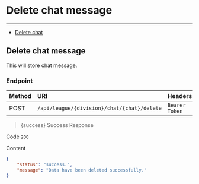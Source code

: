 # Delete chat message

---
- [Delete chat](#delete)

<a name="delete"></a>
## Delete chat message

This will store chat message.

### Endpoint

|Method|URI|Headers|
|:-|:-|:-|
|POST|`/api/league/{division}/chat/{chat}/delete`|`Bearer Token`|

> {success} Success Response

Code `200`

Content

```json
{
    "status": "success.",
    "message": "Data have been deleted successfully."
}
```
